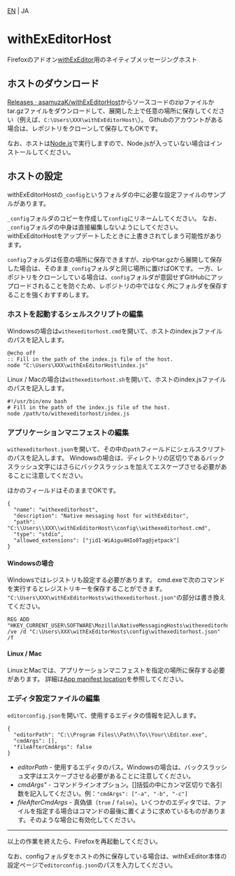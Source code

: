 [EN](./README.md) | JA

# withExEditorHost

Firefoxのアドオン[withExEditor](https://addons.mozilla.org/addon/withexeditor/ "withExEditor :: Add-ons for Firefox")用のネイティブメッセージングホスト

## ホストのダウンロード

[Releases · asamuzaK/withExEditorHost](https://github.com/asamuzaK/withExEditorHost/releases)からソースコードのzipファイルかtar.gzファイルをダウンロードして、展開した上で任意の場所に保存してください（例えば、`C:\Users\XXX\withExEditorHost\`）。
Githubのアカウントがある場合は、レポジトリをクローンして保存してもOKです。

なお、ホストは[Node.js](https://nodejs.org/ja/)で実行しますので、Node.jsが入っていない場合はインストールしてください。

## ホストの設定

withExEditorHostの`_config`というフォルダの中に必要な設定ファイルのサンプルがあります。

`_config`フォルダのコピーを作成して`config`にリネームしてください。
なお、`_config`フォルダの中身は直接編集しないようにしてください。
withExEditorHostをアップデートしたときに上書きされてしまう可能性があります。

`config`フォルダは任意の場所に保存できますが、zipやtar.gzから展開して保存した場合は、そのまま`_config`フォルダと同じ場所に置けばOKです。
一方、レポジトリをクローンしている場合は、`config`フォルダが意図せずGitHubにアップロードされることを防ぐため、レポジトリの中ではなく*外*にフォルダを保存することを強くおすすめします。

### ホストを起動するシェルスクリプトの編集

Windowsの場合は`withexeditorhost.cmd`を開いて、ホストのindex.jsファイルのパスを記入します。

```
@echo off
:: Fill in the path of the index.js file of the host.
node "C:\Users\XXX\withExEditorHost\index.js"
```

Linux / Macの場合は`withexeditorhost.sh`を開いて、ホストのindex.jsファイルのパスを記入します。

```
#!/usr/bin/env bash
# Fill in the path of the index.js file of the host.
node /path/to/withexeditorhost/index.js
```

### アプリケーションマニフェストの編集

`withexeditorhost.json`を開いて、その中の`path`フィールドにシェルスクリプトのパスを記入します。
Windowsの場合は、ディレクトリの区切りであるバックスラッシュ文字にはさらにバックスラッシュを加えてエスケープさせる必要があることに注意してください。

ほかのフィールドはそのままでOKです。

```
{
  "name": "withexeditorhost",
  "description": "Native messaging host for withExEditor",
  "path": "C:\\Users\\XXX\\withExEditorHost\\config\\withexeditorhost.cmd",
  "type": "stdio",
  "allowed_extensions": ["jid1-WiAigu4HIo0Tag@jetpack"]
}
```

#### Windowsの場合

Windowsではレジストリも設定する必要があります。
cmd.exeで次のコマンドを実行するとレジストリキーを保存することができます。
`"C:\Users\XXX\withExEditorHosts\withexeditorhost.json"`の部分は書き換えてください。

```
REG ADD "HKEY_CURRENT_USER\SOFTWARE\Mozilla\NativeMessagingHosts\withexeditorhost" /ve /d "C:\Users\XXX\withExEditorHosts\config\withexeditorhost.json" /f
```

#### Linux / Mac

LinuxとMacでは、アプリケーションマニフェストを指定の場所に保存する必要があります。
詳細は[App manifest location](https://developer.mozilla.org/ja/Add-ons/WebExtensions/Native_messaging#App_manifest_location)を参照してください。

### エディタ設定ファイルの編集

`editorconfig.json`を開いて、使用するエディタの情報を記入します。

```
{
  "editorPath": "C:\\Program Files\\Path\\To\\Your\\Editor.exe",
  "cmdArgs": [],
  "fileAfterCmdArgs": false
}
```

* *editorPath* - 使用するエディタのパス。Windowsの場合は、バックスラッシュ文字はエスケープさせる必要があることに注意してください。
* *cmdArgs"* - コマンドラインオプション。[]括弧の中にカンマ区切りで各引数を記入してください。例：`"cmdArgs": ["-a", "-b", "-c"]`
* *fileAfterCmdArgs* - 真偽値（`true` / `false`）。いくつかのエディタでは、ファイルを指定する場合はコマンドの最後に置くように求めているものがあります。そのような場合に有効化してください。

***

以上の作業を終えたら、Firefoxを再起動してください。

なお、configフォルダをホストの外に保存している場合は、withExEditor本体の設定ページで`editorconfig.json`のパスを入力してください。
